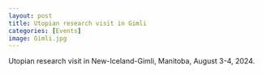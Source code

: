 ```yaml
---
layout: post
title: Utopian research visit in Gimli 
categories: [Events]
image: Gimli.jpg
---
```

Utopian research visit in New-Iceland-Gimli, Manitoba, August 3-4, 2024. 

